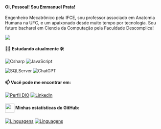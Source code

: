 #### Oi, Pessoal! Sou Emmanuel Prata!

Engenheiro Mecatrônico pela IFCE, sou professor associado em Anatomia Humana na UFC, e um apaixonado desde muito tempo por tecnologia.
Sou futuro bacharel em Ciencia da Computação pela Faculdade Descomplica!

<a href="https://visitorbadge.io/status?path=https%3A%2F%2Fgithub.com%2Fbadu51"><img src="https://api.visitorbadge.io/api/combined?path=https%3A%2F%2Fgithub.com%2Fbadu51&label=Visitantes%20(HOJE%2FTotal)&labelColor=%235b187e&countColor=%235b187e&labelStyle=upper" /></a>

<div style="width: max-content;">

#### 👨‍💻 Estudando atualmente  🛠

![Csharp](https://img.shields.io/badge/CSharp-%23934B8E?style=flat-square&labelColor=%23414141&logo=csharp&logoColor=white)
![JavaScript](https://img.shields.io/badge/JavaScript-%23EFD81D?style=flat-square&labelColor=%23414141&logo=javascript&logoColor=white)

![SQLServer](https://img.shields.io/badge/SQLServer-%23DB2A20.svg?style=flat-square&labelColor=%23414141&logo=microsoftsqlserver&logoColor=white)
![ChatGPT](https://img.shields.io/badge/ChatGPT-%231A9A7A?style=flat-square&labelColor=%23414141&logo=openai&logoColor=white)</div></div>

#### 📫 Você pode me encontrar em:

[![Perfil DIO](https://img.shields.io/badge/-Meu%20Perfil%20na%20DIO-30A3DC?style=for-the-badge)](https://www.dio.me/users/emmanuelprata)
[![LinkedIn](https://img.shields.io/badge/-LinkedIn-%230A66C2?style=flat-square&labelColor=%230A66C2&logo=linkedin&logoColor=black&link=https://www.linkedin.com/in/emmanuel-prata-97a84172/)](https://www.linkedin.com/in/emmanuel-prata-97a84172/)


#### <img src="https://github.githubassets.com/images/modules/logos_page/GitHub-Mark.png" width="30" style="vertical-align: middle;"> Minhas estatísticas do GitHub: 
[![Linguagens](https://github-readme-stats.vercel.app/api?username=badu51&show_icons=true&locale=pt-BR&&theme=dark)](https://github.com/badu51?tab=repositories)
[![Linguagens](https://github-readme-stats.vercel.app/api/top-langs/?username=badu51&layout=compact&locale=pt-BR&&theme=dark)](https://github.com/badu51?tab=repositories)

#
